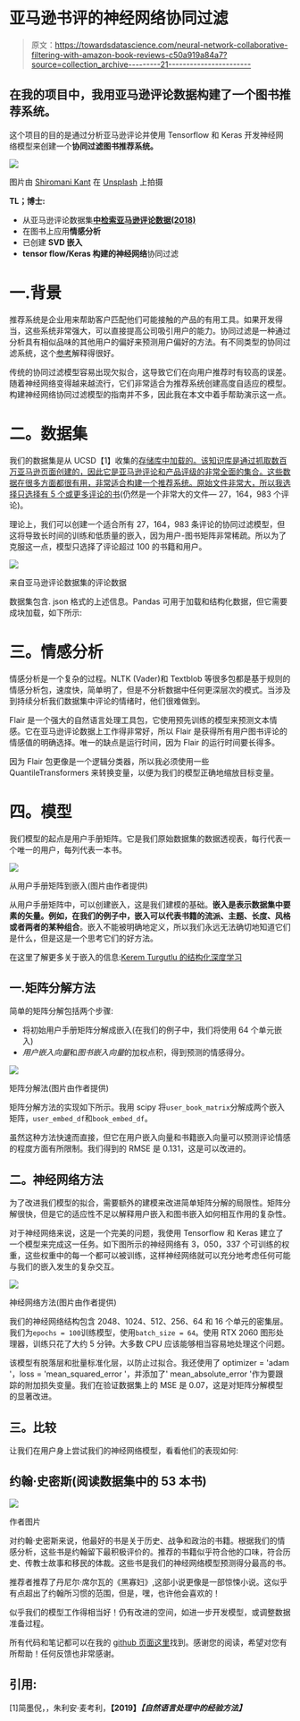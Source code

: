 # 亚马逊书评的神经网络协同过滤

> 原文：<https://towardsdatascience.com/neural-network-collaborative-filtering-with-amazon-book-reviews-c50a919a84a7?source=collection_archive---------21----------------------->

## 在我的项目中，我用亚马逊评论数据构建了一个图书推荐系统。

这个项目的目的是通过分析亚马逊评论并使用 Tensorflow 和 Keras 开发神经网络模型来创建一个**协同过滤图书推荐系统。**

![](img/e96d7b36ca56c070d4b51ba743d50f46.png)

图片由 [Shiromani Kant](https://unsplash.com/@readerpreneur) 在 [Unsplash](https://unsplash.com/) 上拍摄

**TL；博士:**

*   从亚马逊评论数据集[**中检索亚马逊评论数据(2018)**](https://nijianmo.github.io/amazon/index.html)
*   在图书上应用**情感分析**
*   已创建 **SVD 嵌入**
*   **tensor flow/Keras 构建的神经网络**协同过滤

# 一.背景

推荐系统是企业用来帮助客户匹配他们可能接触的产品的有用工具。如果开发得当，这些系统非常强大，可以直接提高公司吸引用户的能力。协同过滤是一种通过分析具有相似品味的其他用户的偏好来预测用户偏好的方法。有不同类型的协同过滤系统，这个[参考](/various-implementations-of-collaborative-filtering-100385c6dfe0)解释得很好。

传统的协同过滤模型容易出现欠拟合，这导致它们在向用户推荐时有较高的误差。随着神经网络变得越来越流行，它们非常适合为推荐系统创建高度自适应的模型。构建神经网络协同过滤模型的指南并不多，因此我在本文中着手帮助演示这一点。

# 二。数据集

我们的数据集是从 UCSD【1】收集的[存储库中加载的。该知识库是通过抓取数百万亚马逊页面创建的，因此它是亚马逊评论和产品评级的非常全面的集合。这些数据在很多方面都很有用，非常适合构建一个推荐系统。原始文件非常大，所以我选择只选择有 5 个或更多评论的](https://nijianmo.github.io/amazon/index.html)[书](http://deepyeti.ucsd.edu/jianmo/amazon/categoryFilesSmall/Books_5.json.gz)(仍然是一个非常大的文件— 27，164，983 个评论)。

理论上，我们可以创建一个适合所有 27，164，983 条评论的协同过滤模型，但这将导致长时间的训练和低质量的嵌入，因为用户-图书矩阵非常稀疏。所以为了克服这一点，模型只选择了评论超过 100 的书籍和用户。

![](img/2f9cec9b913680f89f9d9cc5e48ba509.png)

来自亚马逊评论数据集的评论数据

数据集包含. json 格式的上述信息。Pandas 可用于加载和结构化数据，但它需要成块加载，如下所示:

# 三。情感分析

情感分析是一个复杂的过程。NLTK (Vader)和 Textblob 等很多包都是基于规则的情感分析包，速度快，简单明了，但是不分析数据中任何更深层次的模式。当涉及到持续分析我们数据集中评论的情绪时，他们很难做到。

Flair 是一个强大的自然语言处理工具包，它使用预先训练的模型来预测文本情感。它在亚马逊评论数据上工作得非常好，所以 Flair 是获得所有用户图书评论的情感值的明确选择。唯一的缺点是运行时间，因为 Flair 的运行时间要长得多。

因为 Flair 包更像是一个逻辑分类器，所以我必须使用一些 QuantileTransformers 来转换变量，以便为我们的模型正确地缩放目标变量。

# 四。模型

我们模型的起点是用户手册矩阵。它是我们原始数据集的数据透视表，每行代表一个唯一的用户，每列代表一本书。

![](img/fbbfba46360f2e0cb418c266e35bf5aa.png)

从用户手册矩阵到嵌入(图片由作者提供)

从用户手册矩阵中，可以创建嵌入，这是我们建模的基础。**嵌入是表示数据集中要素的矢量。例如，在我们的例子中，嵌入可以代表书籍的流派、主题、长度、风格或者两者的某种组合**。嵌入不能被明确地定义，所以我们永远无法确切地知道它们是什么，但是这是一个思考它们的好方法。

在这里了解更多关于嵌入的信息:[Kerem Turgutlu 的结构化深度学习](/structured-deep-learning-b8ca4138b848)

## 一.矩阵分解方法

简单的矩阵分解包括两个步骤:

*   将初始用户手册矩阵分解成嵌入(在我们的例子中，我们将使用 64 个单元嵌入)
*   *用户嵌入向量*和*图书嵌入向量*的加权点积，得到预测的情感得分。

![](img/0dff3a523eb5cb67bdce7a9d355b5b27.png)

矩阵分解法(图片由作者提供)

矩阵分解方法的实现如下所示。我用 scipy 将`user_book_matrix`分解成两个嵌入矩阵，`user_embed_df`和`book_embed_df`。

虽然这种方法快速而直接，但它在用户嵌入向量和书籍嵌入向量可以预测评论情感的程度方面有所限制。我们得到的 RMSE 是 0.131，这是可以改进的。

## 二。神经网络方法

为了改进我们模型的拟合，需要额外的建模来改进简单矩阵分解的局限性。矩阵分解很快，但是它的适应性不足以解释用户嵌入和图书嵌入如何相互作用的复杂性。

对于神经网络来说，这是一个完美的问题，我使用 Tensorflow 和 Keras 建立了一个模型来完成这一任务。如下图所示的神经网络有 3，050，337 个可训练的权重，这些权重中的每一个都可以被训练，这样神经网络就可以充分地考虑任何可能与我们的嵌入发生的复杂交互。

![](img/ea5dd83ea4da1772089746d6dfd1b7f2.png)

神经网络方法(图片由作者提供)

我们的神经网络结构包含 2048、1024、512、256、64 和 16 个单元的密集层。我们为`epochs = 100`训练模型，使用`batch_size = 64`。使用 RTX 2060 图形处理器，训练只花了大约 5 分钟。大多数 CPU 应该能够相当容易地处理这个问题。

该模型有脱落层和批量标准化层，以防止过拟合。我还使用了 optimizer = 'adam '，loss = 'mean_squared_error '，并添加了' mean_absolute_error '作为要跟踪的附加损失变量。我们在验证数据集上的 MSE 是 0.07，这是对矩阵分解模型的显著改进。

## 三。比较

让我们在用户身上尝试我们的神经网络模型，看看他们的表现如何:

## 约翰·史密斯(阅读数据集中的 53 本书)

![](img/7b6bdb080e79cc188b34b79ef11384e6.png)

作者图片

对约翰·史密斯来说，他最好的书是关于历史、战争和政治的书籍。根据我们的情感分析，这些书是约翰留下最积极评价的。推荐的书籍似乎符合他的口味，符合历史、传教士故事和移民的体裁。这些书是我们的神经网络模型预测得分最高的书。

推荐者推荐了丹尼尔·席尔瓦的《黑寡妇》,这部小说更像是一部惊悚小说。这似乎有点超出了约翰所习惯的范围，但是，嘿，也许他会喜欢的！

似乎我们的模型工作得相当好！仍有改进的空间，如进一步开发模型，或调整数据准备过程。

所有代码和笔记都可以在我的 [github 页面这里](https://github.com/kenhua15/Metis-Projects/tree/master/5%20-%20amazon_recommendation_system)找到。感谢您的阅读，希望对您有所帮助！任何反馈也非常感谢。

## 引用:

[1]简墨倪，，朱利安·麦考利，[](https://cseweb.ucsd.edu//~jmcauley/pdfs/emnlp19a.pdf)**【2019】*【自然语言处理中的经验方法】***